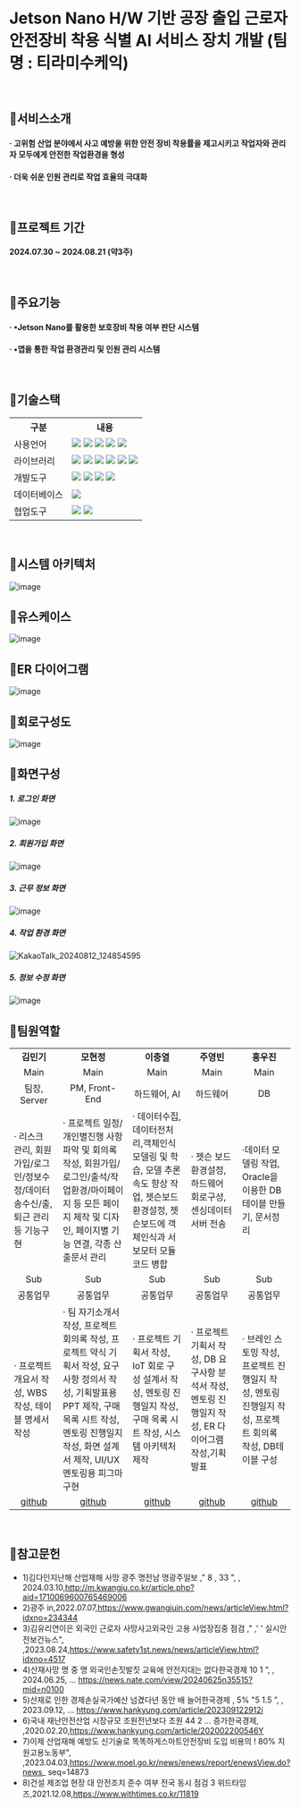 # Jetson Nano H/W 기반 공장 출입 근로자 안전장비 착용 식별 AI 서비스 장치 개발 (팀명 : 티라미수케익)<br/>
<br/>

## 📌서비스소개
#### · 고위험 산업 분야에서 사고 예방을 위한 안전 장비 착용률을 제고시키고 작업자와 관리자 모두에게 안전한 작업환경을 형성<br/>
#### · 더욱 쉬운 인원 관리로 작업 효율의 극대화<br/>
<br/>

## 📌프로젝트 기간
#### 2024.07.30 ~ 2024.08.21 (약3주)
<br/>

## 📌주요기능
#### · ▪Jetson Nano를 활용한 보호장비 착용 여부 판단 시스템<br/>
#### · ▪앱을 통한 작업 환경관리 및 인원 관리 시스템<br/>
<br/>

## 📌기술스택
<table>
    <tr>
        <th>구분</th>
        <th>내용</th>
    </tr>
    <tr>
        <td>사용언어</td>
        <td>
          <img src="https://img.shields.io/badge/Python-3776AB?style=for-the-badge&logo=Python&logoColor=white"/>
          <img src="https://img.shields.io/badge/Java-00599C?style=for-the-badge&logo=Java&logoColor=white"/> 
          <img src="https://img.shields.io/badge/JavaScript-F7DF1E?style=for-the-badge&logo=JavaScript&logoColor=white"/>
           <img src="https://img.shields.io/badge/SQL-00599C?style=for-the-badge&logo=SQL&logoColor=white"/>
          <img src="https://img.shields.io/badge/Node.js-339933?style=for-the-badge&logo=Node.js&logoColor=white"/>
        </td>
    </tr>
    <tr>
        <td>라이브러리</td>
        <td>
          <img src="https://img.shields.io/badge/ReactNative-00599C?style=for-the-badge&logo=ReactNative&logoColor=white"/>
            <img src="https://img.shields.io/badge/Mediapipe-00599C?style=for-the-badge&logo=Mediapipe&logoColor=white"/>
            <img src="https://img.shields.io/badge/YoloV7-00599C?style=for-the-badge&logo=YoloV7&logoColor=white"/>
            <img src="https://img.shields.io/badge/OpenCV-00599C?style=for-the-badge&logo=OpenCV&logoColor=white"/>
            <img src="https://img.shields.io/badge/TensorFlow-00599C?style=for-the-badge&logo=TensorFlow&logoColor=white"/>
            <img src="https://img.shields.io/badge/JetPack -00599C?style=for-the-badge&logo=JetPack&logoColor=white"/>
    </tr>
    <tr>
        <td>개발도구</td>
        <td>
            <img src="https://img.shields.io/badge/VisualStudioCode-00599C?style=for-the-badge&logo=VisualStudioCode&logoColor=white"/>
            <img src="https://img.shields.io/badge/Roboflow-00599C?style=for-the-badge&logo=Roboflow&logoColor=white"/>
            <img src="https://img.shields.io/badge/Colab -00599C?style=for-the-badge&logo=Colab&logoColor=white"/>
             <img src="https://img.shields.io/badge/Android-00599C?style=for-the-badge&logo=Android&logoColor=white"/>
        </td>
    </tr>
    <tr>
        <td>데이터베이스</td>
        <td>
            <img src="https://img.shields.io/badge/Oracle 11g-F80000?style=for-the-badge&logo=Oracle&logoColor=white"/>
        </td>
    </tr>
    <tr>
        <td>협업도구</td>
        <td>
            <img src="https://img.shields.io/badge/Git-F05032?style=for-the-badge&logo=Git&logoColor=white"/>
            <img src="https://img.shields.io/badge/GitHub-181717?style=for-the-badge&logo=GitHub&logoColor=white"/>
        </td>
    </tr>
</table>
<br/>


## 📌시스템 아키텍처
![image](https://github.com/user-attachments/assets/597e841a-8d18-47b9-be00-64d309547d30)
<br/>

## 📌유스케이스
![image](https://github.com/user-attachments/assets/04962989-60d4-42a7-b2a4-61579910e41b)
<br/>

## 📌ER 다이어그램
![image](https://github.com/user-attachments/assets/4c2b5998-3a01-4936-b8a1-93004970042e)
<br/>

## 📌회로구성도
![image](https://github.com/user-attachments/assets/b2e98340-715d-4d71-9b81-c5a03a53011c)
<br/>

## 📌화면구성
##### 1. 로그인 화면<br/>
![image](https://github.com/user-attachments/assets/6f76e009-fba9-4451-b218-6f9ee1a4e57d)
##### 2. 회원가입 화면<br />
![image](https://github.com/user-attachments/assets/c06901e1-2b29-4534-a86b-b67156c8b56d)
##### 3. 근무 정보 화면<br/>
![image](https://github.com/user-attachments/assets/245d7283-7832-4c1b-865a-a92929c6e00c)
##### 4. 작업 환경 화면<br/>
![KakaoTalk_20240812_124854595](https://github.com/user-attachments/assets/60afb213-2e6c-4057-a0b6-5bd150d798e0)
##### 5. 정보 수정 화면<br/>
![image](https://github.com/user-attachments/assets/60300d9c-271b-4e17-8bca-7f10bfb11729)
<br/>

## 📌팀원역할
<table>
  <tr>
    <td align="center"><strong>김민기</strong></td>
    <td align="center"><strong>모현정</strong></td>
    <td align="center"><strong>이충열</strong></td>
    <td align="center"><strong>주영빈</strong></td>
    <td align="center"><strong>홍우진</strong></td>
  </tr>
 <tr>
    <td align="center">Main</td>
    <td align="center">Main</td>
    <td align="center">Main</td>
    <td align="center">Main</td>
    <td align="center">Main</td>
  </tr>
 <tr>
    <td align="center">팀장, Server</td>
    <td align="center">PM, Front-End </td>
    <td align="center">하드웨어, AI</td>
    <td align="center">하드웨어</td>
    <td align="center">DB</td>
  </tr>
 <tr>
    <td>· 리스크 관리, 회원가입/로그인/정보수정/데이터 송수신/출,퇴근 관리 등 기능구현</td>
    <td>· 프로젝트 일정/개인별진행 사항 파악 및 회의록 작성, 회원가입/로그인/출석/작업환경/마이페이지 등 모든 페이지 제작 및 디자인, 페이지별 기능 연결, 각종 산출문서 관리 </td>
    <td>· 데이터수집,데이터전처리,객체인식 모델링 및 학습, 모델 추론속도 향상 작업, 젯슨보드 환경설정, 젯슨보드에 객체인식과 서보모터 모듈 코드 병합</td>
    <td>· 젯슨 보드 환경설정, 하드웨어 회로구성,센싱데이터 서버 전송</td>
    <td>·데이터 모델링 작업, Oracle을 이용한 DB 테이블 만들기, 문서정리</td>
  </tr>
 <tr>
    <td align="center">Sub</td>
    <td align="center">Sub</td>
    <td align="center">Sub</td>
    <td align="center">Sub</td>
    <td align="center">Sub</td>
  </tr>
 <tr>
    <td align="center">공통업무</td>
    <td align="center">공통업무</td>
    <td align="center">공통업무</td>
    <td align="center">공통업무</td>
    <td align="center">공통업무</td>
  </tr>
 <tr>
    <td>· 프로젝트 개요서 작성, WBS 작성, 테이블 명세서 작성</td>
    <td>· 팀 자기소개서 작성, 프로젝트 회의록 작성, 프로젝트 약식 기획서 작성, 요구사항 정의서 작성, 기획발표용 PPT 제작, 구매 목록 시트 작성, 멘토링 진행일지 작성, 화면 설계서 제작, UI/UX 멘토링용 피그마 구현    </td>
    <td>· 프로젝트 기획서 작성, IoT 회로 구성 설계서 작성, 멘토링 진행일지 작성,구매 목록 시트 작성, 시스템 아키텍처 제작</td>
    <td>· 프로젝트기획서 작성, DB 요구사항 분석서 작성, 멘토링 진행일지 작성, ER 다이어그램 작성,기획발표   </td>
    <td>· 브레인 스토밍 작성, 프로젝트 진행일지 작성, 멘토링 진행일지 작성, 프로젝트 회의록 작성, DB테이블 구성</td>
  </tr>
  <tr>
    <td align="center"><a href="https://github.com/MINKIKING" target='_blank'>github</a></td>
    <td align="center"><a href="https://github.com/mohyunjeong" target='_blank'>github</a></td>
    <td align="center"><a href="https://github.com/yeolchung" target='_blank'>github</a></td>
    <td align="center"><a href="https://github.com/yb1882" target='_blank'>github</a></td>
    <td align="center"><a href="https://github.com/02childgood" target='_blank'>github</a></td>
  </tr>
</table>
<br/>

## 📌참고문헌
- 1)김다인지난해 산업재해 사망 광주 명전남 명광주일보 ," 8 , 33 ", , 
2024.03.10,http://m.kwangju.co.kr/article.php?aid=1710069600765469006
 - 2)광주 in,2022.07.07,https://www.gwangjuin.com/news/articleView.html?idxno=234344
 - 3)김유리연이은 외국인 근로자 사망사고외국인 고용 사업장집중 점검  ," ,' '
실시안전보건뉴스", ,2023.08.24,https://www.safety1st.news/news/articleView.html?idxno=4517
- 4)산재사망 명 중 명 외국인손짓발짓 교육에 안전지대는 없다한국경제 10 1 ”, , 2024.06.25, …
 https://news.nate.com/view/20240625n35515?mid=n0100
 - 5)산재로 인한 경제손실국가예산 넘겼다년 동안 배 늘어한국경제 , 5% "5 1.5 ”, , 2023.09.12, …
 https://www.hankyung.com/article/202309122912i
 - 6)국내 재난안전산업 시장규모 조원전년보다 조원  44 2 …
증가한국경제, ,2020.02.20,https://www.hankyung.com/article/202002200546Y
- 7)이제 산업재해 예방도 신기술로 똑똑하게스마트안전장비 도입 비용의  ! 80% 
지원고용노동부", ,2023.04.03,https://www.moel.go.kr/news/enews/report/enewsView.do?news_
 seq=14873
 - 8)건설 제조업 현장 대 안전조치 준수 여부 전국 동시 점검  3
위드타임즈,2021.12.08,https://www.withtimes.co.kr/11819
